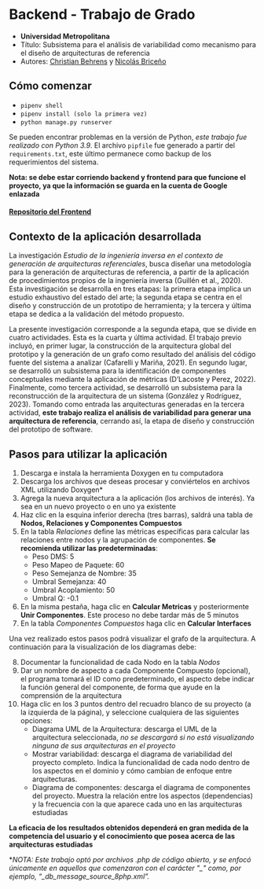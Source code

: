 # Backend - Trabajo de Grado

- **Universidad Metropolitana**
- Título: Subsistema para el análisis de variabilidad como mecanismo para el diseño de arquitecturas de referencia
- Autores: [Christian Behrens](https://github.com/cbehrensunimet) y [Nicolás Briceño](https://github.com/nicoabb)

## Cómo comenzar

- `pipenv shell`
- `pipenv install (solo la primera vez)`
- `python manage.py runserver`

Se pueden encontrar problemas en la versión de Python, *este trabajo fue realizado con Python 3.9*. El archivo `pipfile` fue generado a partir del `requirements.txt`, este último permanece como backup de los requerimientos del sistema.

**Nota: se debe estar corriendo backend y frontend para que funcione el proyecto, ya que la información se guarda en la cuenta de Google enlazada**

#### [Repositorio del Frontend](https://github.com/nicoabb/F4_Front_Tesis)

## Contexto de la aplicación desarrollada

La investigación *Estudio de la ingeniería inversa en el contexto de generación de arquitecturas referenciales*, busca diseñar una metodología para la generación de arquitecturas de referencia, a partir de la aplicación de procedimientos propios de la ingeniería inversa (Guillén et al., 2020). Esta investigación se desarrolla en tres etapas: la primera etapa implica un estudio exhaustivo del estado del arte; la segunda etapa se centra en el diseño y construcción de un prototipo de herramienta; y la tercera y última etapa se dedica a la validación del método propuesto.

La presente investigación corresponde a la segunda etapa, que se divide en cuatro actividades. Esta es la cuarta y última actividad. El trabajo previo incluyó, en primer lugar, la construcción de la arquitectura global del prototipo y la generación de un grafo como resultado del análisis del código fuente del sistema a analizar (Cafarelli y Mariña, 2021). En segundo lugar, se desarrolló un subsistema para la identificación de componentes conceptuales mediante la aplicación de métricas (D’Lacoste y Perez, 2022). Finalmente, como tercera actividad, se desarrolló un subsistema para la reconstrucción de la arquitectura de un sistema (González y Rodríguez, 2023). Tomando como entrada las arquitecturas generadas en la tercera actividad, **este trabajo realiza el análisis de variabilidad para generar una arquitectura de referencia**, cerrando así, la etapa de diseño y construcción del prototipo de software.

## Pasos para utilizar la aplicación

1. Descarga e instala la herramienta Doxygen en tu computadora
2. Descarga los archivos que deseas procesar y conviértelos en archivos XML utilizando Doxygen*
3. Agrega la nueva arquitectura a la aplicación (los archivos de interés). Ya sea en un nuevo proyecto o en uno ya existente
4. Haz clic en la esquina inferior derecha (tres barras), saldrá una tabla de **Nodos, Relaciones y Componentes Compuestos**
5. En la tabla *Relaciones* define las métricas específicas para calcular las relaciones entre nodos y la agrupación de componentes. **Se recomienda utilizar las predeterminadas**:
   - Peso DMS: 5
   - Peso Mapeo de Paquete: 60
   - Peso Semejanza de Nombre: 35
   - Umbral Semejanza: 40
   - Umbral Acoplamiento: 50
   - Umbral Q: -0.1
6. En la misma pestaña, haga clic en **Calcular Metricas** y posteriormente **Unir Componentes**. Este proceso no debe tardar más de 5 minutos
7. En la tabla *Componentes Compuestos* haga clic en **Calcular Interfaces**

Una vez realizado estos pasos podrá visualizar el grafo de la arquitectura. A continuación para la visualización de los diagramas debe:

8. Documentar la funcionalidad de cada Nodo en la tabla *Nodos*
9. Dar un nombre de aspecto a cada Componente Compuesto (opcional), el programa tomará el ID como predeterminado, el aspecto debe indicar la función general del componente, de forma que ayude en la comprensión de la arquitectura
10. Haga clic en los 3 puntos dentro del recuadro blanco de su proyecto (a la izquierda de la página), y seleccione cualquiera de las siguientes opciones:
    - Diagrama UML de la Arquitectura: descarga el UML de la arquitectura seleccionada, *no se descargará si no está visualizando ninguna de sus arquitecturas en el proyecto*
    - Mostrar variabilidad: descarga el diagrama de variabilidad del proyecto completo. Indica la funcionalidad de cada nodo dentro de los aspectos en el dominio y cómo cambian de enfoque entre arquitecturas.
    - Diagrama de componentes: descarga el diagrama de componentes del proyecto. Muestra la relación entre los aspectos (dependencias) y la frecuencia con la que aparece cada uno en las arquitecturas estudiadas

**La eficacia de los resultados obtenidos dependerá en gran medida de la competencia del usuario y el conocimiento que posea acerca de las arquitecturas estudiadas**

**NOTA: Este trabajo optó por archivos .php de código abierto, y se enfocó únicamente en aquellos que comenzaron con el carácter "_" como, por ejemplo, “_db_message_source_8php.xml”.*